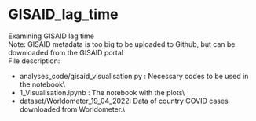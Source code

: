 # GISAID_lag_time
Examining GISAID lag time\
Note: GISAID metadata is too big to be uploaded to Github, but can be downloaded from the GISAID portal\
File description:
* analyses_code/gisaid_visualisation.py : Necessary codes to be used in the notebook\
* 1_Visualisation.ipynb : The notebook with the plots\
* dataset/Worldometer_19_04_2022: Data of country COVID cases downloaded from Worldometer.\

